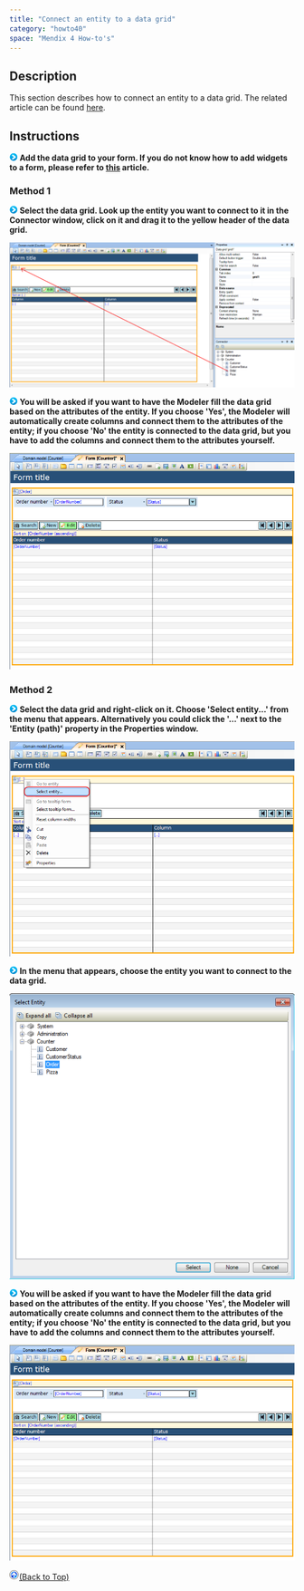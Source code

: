 ```yaml
---
title: "Connect an entity to a data grid"
category: "howto40"
space: "Mendix 4 How-to's"
---
```

## Description

This section describes how to connect an entity to a data grid. The related article can be found [here](https://world.mendix.com/pages/releaseview.action?pageId=9699364).

## Instructions

![](attachments/819203/917932.png) **Add the data grid to your form. If you do not know how to add widgets to a form, please refer to [this](https://world.mendix.com/display/howto25/Add+a+widget+to+a+form) article.**

### Method 1

![](attachments/819203/917932.png) **Select the data grid. Look up the entity you want to connect to it in the Connector window, click on it and drag it to the yellow header of the data grid.**

![](attachments/2621445/2752619.png)

![](attachments/819203/917932.png) **You will be asked if you want to have the Modeler fill the data grid based on the attributes of the entity. If you choose 'Yes', the Modeler will automatically create columns and connect them to the attributes of the entity; if you choose 'No' the entity is connected to the data grid, but you have to add the columns and connect them to the attributes yourself.**

![](attachments/2621445/2752618.png)

### Method 2

![](attachments/819203/917932.png) **Select the data grid and right-click on it. Choose 'Select entity...' from the menu that appears. Alternatively you could click the '...' next to the 'Entity (path)' property in the Properties window.**

![](attachments/2621445/2752623.png)

![](attachments/819203/917932.png) **In the menu that appears, choose the entity you want to connect to the data grid.**

![](attachments/2621445/2752622.png)

![](attachments/819203/917932.png) **You will be asked if you want to have the Modeler fill the data grid based on the attributes of the entity. If you choose 'Yes', the Modeler will automatically create columns and connect them to the attributes of the entity; if you choose 'No' the entity is connected to the data grid, but you have to add the columns and connect them to the attributes yourself.**

![](attachments/2621445/2752618.png)

[![](attachments/819203/917564.png)](connect-an-entity-to-a-data-grid)[(Back to Top)](connect-an-entity-to-a-data-grid)